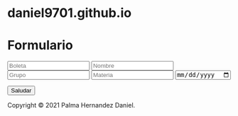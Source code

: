 # daniel9701.github.io
<!DOCTYPE html>
<html>
  <head>
    <meta charset="utf-8">
    <meta name="viewport" content="width=device-width, initial-scale=1">
    <title>Formulario</title>
  </head>
  <body>   
    <form action="javascript:saluda();">      
      <h1>Formulario</h1>
      <p>        
        <input type="text" id="boleta" required placeholder="Boleta">
		<input type="text" id="nombre" required placeholder="Nombre">
        <input type="text" id="grupo" required placeholder="Grupo">
        <input type="text" id="materia" required placeholder="Materia">
		<input type="date" id="fecha" required placeholder="Fecha">
      </p>
      <p>        
        <button type="submit">Saludar</button>
      </p>
      <footer>Copyright &copy; 2021 Palma Hernandez Daniel.</footer>
    </form>   
    <script>    
      function saluda() {       
        const respuesta = `Saludos a ${boleta.value}, ${nombre.value},${boleta.value},${grupo.value},${materia.value},${fecha.value}.`;
        alert(respuesta);
      }
    </script>
    <footer>
    </footer>
  </body>
</html>
